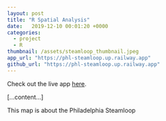 ```yaml
---
layout: post
title: "R Spatial Analysis"
date:   2019-12-10 00:01:20 +0000
categories: 
  - project
  - R
thumbnail: /assets/steamloop_thumbnail.jpeg
app_url: "https://phl-steamloop.up.railway.app"
github_url: "https://phl-steamloop.up.railway.app"
---
```


Check out the live app [here](http://phl-steamloop.up.railway.app).

[...content...]

This map is about the Philadelphia Steamloop
